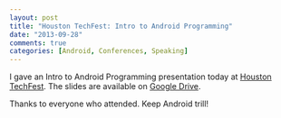 ```yaml
---
layout: post
title: "Houston TechFest: Intro to Android Programming"
date: "2013-09-28"
comments: true
categories: [Android, Conferences, Speaking]
---
```


I gave an Intro to Android Programming presentation today at [Houston TechFest](http://www.houstontechfest.org/SitePages/Home.aspx). The slides are available on [Google Drive](https://docs.google.com/presentation/d/1q3m7_DjXpoPtIzOA5eci8JLLeNnwGsTQRrd7Aj8TofM/edit?usp=sharing).

Thanks to everyone who attended. Keep Android trill!